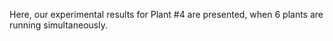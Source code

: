 Here, our experimental results for Plant #4 are presented, when 6 plants are running simultaneously.
